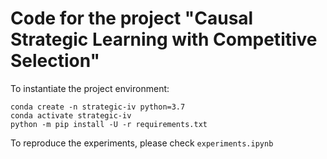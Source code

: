 # Code for the project  "Causal Strategic Learning with Competitive Selection"


To instantiate the project environment:
```
conda create -n strategic-iv python=3.7
conda activate strategic-iv
python -m pip install -U -r requirements.txt
```

To reproduce the experiments, please check `experiments.ipynb`
